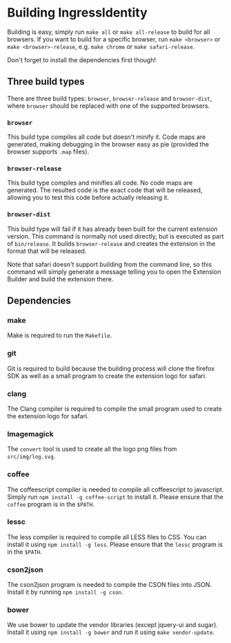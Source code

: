 # Building IngressIdentity

Building is easy, simply run `make all` or `make all-release` to build for all browsers.
If you want to build for a specific browser, run `make <browser>` or `make <browser>-release`,
e.g. `make chrome` or `make safari-release`.

Don't forget to install the dependencies first though!

## Three build types

There are three build types: `browser`, `browser-release` and `browser-dist`,
where `browser` should be replaced with one of the supported browsers.

### `browser`

This build type compiles all code but doesn't minify it. Code maps are generated,
making debugging in the browser easy as pie (provided the browser supports `.map` files).

### `browser-release`

This build type compiles and minifies all code. No code maps are generated. The resulted
code is the exact code that will be released, allowing you to test this code before
actually releasing it.

### `browser-dist`

This build type will fail if it has already been built for the current extension version.
This command is normally not used directly, but is executed as part of `bin/release`. It builds
`browser-release` and creates the extension in the format that will be released.

Note that safari doesn't support building from the command line, so this command will simply
generate a message telling you to open the Extension Builder and build the extension there.

## Dependencies

### make

Make is required to run the `Makefile`.

### git

Git is required to build because the building process will clone the firefox
SDK as well as a small program to create the extension logo for safari.

### clang

The Clang compiler is required to compile the small program used to create the
extension logo for safari.

### Imagemagick

The `convert` tool is used to create all the logo png files from `src/img/log.svg`.

### coffee

The coffeescript compiler is needed to compile all coffeescript to javascript.
Simply run `npm install -g coffee-script` to install it.
Please ensure that the `coffee` program is in the `$PATH`.

### lessc

The less compiler is required to compile all LESS files to CSS. You can install
it using `npm install -g less`. Please ensure that the `lessc` program is in the `$PATH`.

### cson2json

The cson2json program is needed to compile the CSON files into JSON. Install it
by running `npm install -g cson`.

### bower

We use bower to update the vendor libraries (except jquery-ui and sugar). Install
it using `npm install -g bower` and run it using `make vendor-update`.
